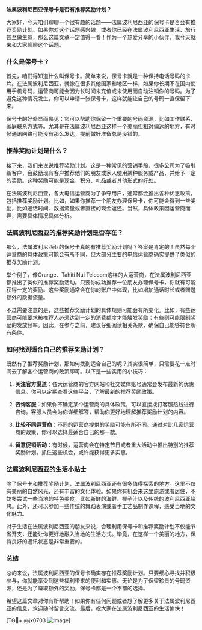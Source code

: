 **法属波利尼西亚保号卡是否有推荐奖励计划？**

大家好，今天咱们聊聊一个很有趣的话题——法属波利尼西亚的保号卡是否会有推荐奖励计划。如果你对这个话题感兴趣，或者你已经在法属波利尼西亚生活、旅行甚至做生意，那么这篇文章一定值得一看！作为一个热爱分享的小伙伴，我今天就来和大家聊聊这个话题。

### 什么是保号卡？

首先，咱们得知道什么叫保号卡。简单来说，保号卡就是一种保持电话号码的卡片。在法属波利尼西亚，就像在很多其他国家和地区一样，如果你长期不在国内使用手机号码，运营商可能会因为长时间未充值或未使用而自动注销你的号码。为了避免这种情况发生，你可以申请一张保号卡，这样就能让自己的号码一直保留下来。

保号卡的好处显而易见：它可以帮助你保留一个重要的号码资源，比如工作联系、家庭联系方式等。尤其是在法属波利尼西亚这样一个美丽但相对偏远的地方，有时候通讯网络可能没有那么发达，提前做好准备总是没错的。

### 推荐奖励计划是什么？

接下来，我们来说说推荐奖励计划。这是一种常见的营销手段，很多公司为了吸引新客户，会鼓励现有客户推荐他们的朋友或家人使用某种服务或产品，并给予一定的奖励。这种奖励可能是现金、积分、礼品或者其他形式的好处。

在法属波利尼西亚，各大电信运营商为了争夺用户，通常都会推出各种优惠政策，包括推荐奖励计划。比如，如果你推荐一个朋友办理保号卡，你可能会得到一些奖励，比如通话时间、数据流量或者直接的现金返还。当然，具体政策因运营商而异，需要具体情况具体分析。

### 法属波利尼西亚的推荐奖励计划是否存在？

那么，法属波利尼西亚的保号卡真的有推荐奖励计划吗？答案是肯定的！虽然每个运营商的具体政策可能会有所不同，但大部分主要的电信运营商确实提供了类似的推荐奖励计划。

举个例子，像Orange、Tahiti Nui Telecom这样的大运营商，在法属波利尼西亚都推出了类似的推荐奖励活动。只要你成功推荐一位朋友办理保号卡，你就有可能获得一定的奖励。这些奖励通常会在你的账户中体现，比如增加通话时长或者赠送额外的数据流量。

不过需要注意的是，这些推荐奖励计划的具体规则可能会有所变化。比如，有些运营商可能要求被推荐人必须达到一定的消费额度才能触发奖励；有些则可能限制奖励的发放频率。因此，在参与之前，建议仔细阅读相关条款，确保自己能够符合所有条件。

### 如何找到适合自己的推荐奖励计划？

既然有了推荐奖励计划，那如何找到适合自己的呢？其实很简单，只需要花一点时间去了解各个运营商的政策即可。以下是一些实用的小技巧：

1. **关注官方渠道**：各大运营商的官方网站和社交媒体账号通常会发布最新的优惠信息。你可以定期查看这些平台，了解最新的推荐奖励政策。
   
2. **咨询客服**：如果你不确定某个运营商的具体政策，可以直接拨打客服热线进行咨询。客服人员会为你详细解答，帮助你更好地理解推荐奖励计划的内容。

3. **比较不同运营商**：不同的运营商提供的奖励可能有所不同。通过对比几家运营商的政策，你可以选择最适合自己的那一款。

4. **留意促销活动**：有时候，运营商会在特定节日或者重大活动中推出特别的推荐奖励计划。抓住这些机会，或许能获得更多实惠。

### 法属波利尼西亚的生活小贴士

除了保号卡和推荐奖励计划，法属波利尼西亚还有很多值得探索的地方。这里不仅有美丽的自然风光，还有丰富的文化体验。如果你有机会来这里旅游或者居住，不妨多尝试一些当地的特色美食，比如新鲜的海鲜、椰子汁以及传统的波利尼西亚烧烤。此外，还可以参加一些传统的舞蹈表演或者手工艺品制作课程，感受当地的文化魅力。

对于生活在法属波利尼西亚的朋友来说，合理利用保号卡和推荐奖励计划不仅能节省开支，还能让你更好地融入当地的生活方式。毕竟，在这样一个美丽的地方，保持良好的通讯状态是非常重要的。

### 总结

总的来说，法属波利尼西亚的保号卡确实存在推荐奖励计划。只要细心寻找并积极参与，你就能享受到这些福利带来的便利和实惠。无论是为了保留珍贵的号码资源，还是为了赚取额外的奖励，保号卡都是一个不错的选择。

希望这篇文章对你有所帮助！如果你有任何问题或者想了解更多关于法属波利尼西亚的信息，欢迎随时留言交流。最后，祝大家在法属波利尼西亚的生活愉快！

[TG💪+ @jx0703 ![Image](https://github.com/user-attachments/assets/dbca1d08-cadb-493c-b0ec-ad6f7a83f270)]